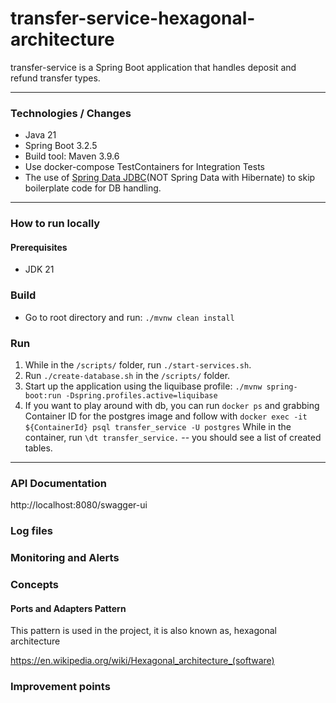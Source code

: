 # transfer-service-hexagonal-architecture

transfer-service is a Spring Boot application that handles deposit and refund transfer types.

---

### Technologies / Changes

* Java 21
* Spring Boot 3.2.5
* Build tool: Maven 3.9.6
* Use docker-compose TestContainers for Integration Tests
* The use of [Spring Data JDBC](https://docs.spring.io/spring-data/jdbc/docs/current/reference/html/)(NOT Spring Data
  with Hibernate) to skip boilerplate code for DB handling.

---

### How to run locally

#### Prerequisites

- JDK 21

### Build

- Go to root directory and run: `./mvnw clean install`

### Run

1. While in the `/scripts/` folder, run `./start-services.sh`.
2. Run `./create-database.sh` in the `/scripts/` folder.
3. Start up the application using the liquibase profile: `./mvnw spring-boot:run -Dspring.profiles.active=liquibase`
4. If you want to play around with db, you can run
   `docker ps` and grabbing Container ID for the postgres image and follow with
   `docker exec -it ${ContainerId} psql transfer_service -U postgres`
   While in the container, run `\dt transfer_service.` -- you should see a list of created tables.

---

### API Documentation

http://localhost:8080/swagger-ui

### Log files

### Monitoring and Alerts

### Concepts

#### Ports and Adapters Pattern

This pattern is used in the project, it is also known as, hexagonal architecture

https://en.wikipedia.org/wiki/Hexagonal_architecture_(software)

### Improvement points
